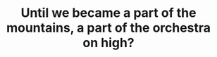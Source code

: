 ---
image_path: /images/cliffhouse.jpg
title: Until we became a part of the mountains, a part of the orchestra on high?
weight: 23
---